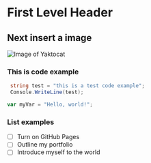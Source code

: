 # First Level Header

## Next insert a image
![Image of Yaktocat](https://octodex.github.com/images/yaktocat.png)

### This is code example
```c#
 string test = "this is a test code example";
 Console.WriteLine(test);
```
``` javascript
var myVar = "Hello, world!";
```

### List examples
- [ ] Turn on GitHub Pages
- [ ] Outline my portfolio
- [ ] Introduce myself to the world
